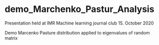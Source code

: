 # demo_Marchenko_Pastur_Analysis
Presentation held at IMR Machine learning journal club 15. October 2020

Demo Marcenko Pasture distribution applied to eigenvalues of random matrix


